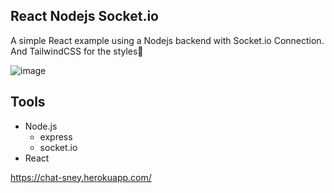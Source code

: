 ## React Nodejs Socket.io

A simple React example using a Nodejs backend with Socket.io Connection. And TailwindCSS for the styles💚

![image](https://user-images.githubusercontent.com/99292913/184031986-16d9bdd2-f257-485e-9e2d-b4138ffe47b9.png)

## Tools

- Node.js
  - express
  - socket.io
- React

https://chat-sney.herokuapp.com/
